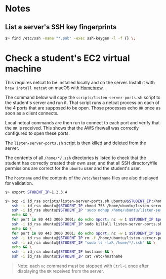 # Notes

## List a server's SSH key fingerprints

```bash
$> find /etc/ssh -name "*.pub" -exec ssh-keygen -l -f {} \;
```

# Check a student's EC2 virtual machine

This requires netcat to be installed locally and on the server. Install it with
`brew install netcat` on macOS with [Homebrew](https://brew.sh).

The command below will copy the `scripts/listen-server-ports.sh` script to the
student's server and run it. That script runs a netcat process on each of the 4
ports that are supposed to be open. Those processes echo `OK` once as soon as a
client connects.

Local netcat commands are then run to connect to each port and verify that the
`OK` is received. This shows that the AWS firewall was correctly configured to
open these ports.

The `listen-server-ports.sh` script is then killed and deleted from the server.

The contents of all `/home/*/.ssh` directories is listed to check that the
student has correctly created their own user, and that all SSH directory/file
permissions are correct for the `ubuntu` user and the student's user.

The `hostname` and the contents of the `/etc/hostname` files are also displayed
for validation.

```bash
$> export STUDENT_IP=1.2.3.4

$> scp -i id_rsa scripts/listen-server-ports.sh ubuntu@$STUDENT_IP:/home/ubuntu/listen-server-ports.sh && \
   ssh -i id_rsa ubuntu@$STUDENT_IP chmod 755 /home/ubuntu/listen-server-ports.sh && \
   ssh -i id_rsa ubuntu@$STUDENT_IP 'sudo nohup /home/ubuntu/listen-server-ports.sh &>/dev/null < /dev/null &' && \
   echo && \
   for port in 80 443 3000 3001; do echo $port; nc -w 1 $STUDENT_IP $port; done && \
   ssh -i id_rsa ubuntu@$STUDENT_IP sudo killall listen-server-ports.sh && \
   echo && \
   for port in 80 443 3000 3001; do echo $port; nc -w 1 $STUDENT_IP $port && echo NOK || echo closed; done && \
   ssh -i id_rsa ubuntu@$STUDENT_IP rm -f /home/ubuntu/listen-server-ports.sh && \
   ssh -i id_rsa ubuntu@$STUDENT_IP "sudo ls -laR /home/*/.ssh" && \
   echo && \
   ssh -i id_rsa ubuntu@$STUDENT_IP hostname && \
   ssh -i id_rsa ubuntu@$STUDENT_IP cat /etc/hostname
```

> Note: each `nc` command must be stopped with `Ctrl-C` once after displaying
> the `OK` received from the server.
